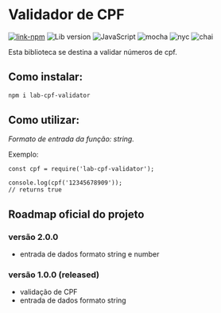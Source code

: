 # Validador de CPF
[![link-npm](https://img.shields.io/badge/link-npm-red.svg)](https://www.npmjs.com/package/lab-credit-card-validator)
![Lib version](https://img.shields.io/badge/lib-v1.0.3-blue.svg)
![JavaScript](https://img.shields.io/badge/-JavaScript-yellow.svg)
![mocha](https://img.shields.io/badge/-mocha-yellowgreen.svg)
![nyc](https://img.shields.io/badge/-nyc-brightgreen.svg)
![chai](https://img.shields.io/badge/-chai-orange.svg)

Esta biblioteca se destina a validar números de cpf.

## Como instalar:

```bash
npm i lab-cpf-validator
```

## Como utilizar:
*Formato de entrada da função: string.*

Exemplo:

```node
const cpf = require('lab-cpf-validator');

console.log(cpf('12345678909'));
// returns true
```

## Roadmap oficial do projeto

### versão 2.0.0
* entrada de dados formato string e number

### versão 1.0.0 (released)
* validação de CPF
* entrada de dados formato string

